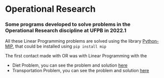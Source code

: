 # Operational Research
### Some programs developed to solve problems in the Operational Research discipline at UFPB in 2022.1

All these Linear Programming problems are solved using the library [Python-MIP](https://www.python-mip.com/), that could be installed using ```pip install mip```

The first contact made with OR was with Linear Programming with the 
 * Diet Problem, you can see the problem and solution [here](https://github.com/davirpp/Operational_Research/tree/main/Diet_Problem)
 * Transportation Problem, you can see the problem and solution [here](https://github.com/davirpp/Operational_Research/tree/main/Transportation_problem)
